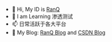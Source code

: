 - 👋 Hi, My ID is [RanQ]()
- 💫 I am Learning 渗透测试
- 📫 日常活跃于各大平台
- 👋 My  Blog: [RanQ  Blog](http://110.41.164.16/)   and  [CSDN Blog](http://b.mtw.so/5zNcLC)
